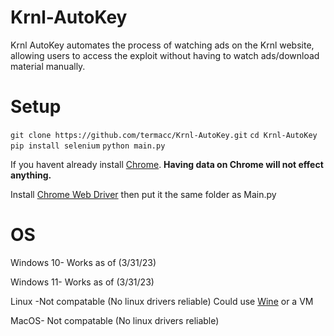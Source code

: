 # Krnl-AutoKey
Krnl AutoKey automates the process of watching ads on the Krnl website, allowing users to access the exploit without having to watch ads/download material manually.


# Setup 

```git clone https://github.com/termacc/Krnl-AutoKey.git```
```cd Krnl-AutoKey```
```pip install selenium```
```python main.py```

If you havent already install [Chrome](https://www.google.com/chrome/). **Having data on Chrome will not effect anything.**

Install [Chrome Web Driver](https://sites.google.com/chromium.org/driver/) then put it the same folder as Main.py

# OS
Windows 10- Works as of (3/31/23)

Windows 11- Works as of (3/31/23)

Linux -Not compatable (No linux drivers reliable) Could use [Wine](https://www.winehq.org/) or a VM 

MacOS- Not compatable (No linux drivers reliable)
